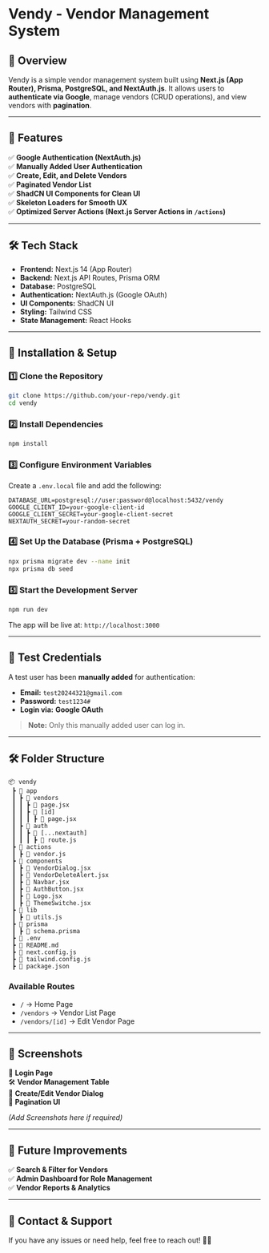 # **Vendy - Vendor Management System**

## **📌 Overview**

Vendy is a simple vendor management system built using **Next.js (App Router), Prisma, PostgreSQL, and NextAuth.js**. It allows users to **authenticate via Google**, manage vendors (CRUD operations), and view vendors with **pagination**.

---

## **🚀 Features**

✅ **Google Authentication (NextAuth.js)**  
✅ **Manually Added User Authentication**  
✅ **Create, Edit, and Delete Vendors**  
✅ **Paginated Vendor List**  
✅ **ShadCN UI Components for Clean UI**  
✅ **Skeleton Loaders for Smooth UX**  
✅ **Optimized Server Actions (Next.js Server Actions in `/actions`)**

---

## **🛠️ Tech Stack**

- **Frontend:** Next.js 14 (App Router)
- **Backend:** Next.js API Routes, Prisma ORM
- **Database:** PostgreSQL
- **Authentication:** NextAuth.js (Google OAuth)
- **UI Components:** ShadCN UI
- **Styling:** Tailwind CSS
- **State Management:** React Hooks

---

## **📝 Installation & Setup**

### **1️⃣ Clone the Repository**

```bash
git clone https://github.com/your-repo/vendy.git
cd vendy
```

### **2️⃣ Install Dependencies**

```bash
npm install
```

### **3️⃣ Configure Environment Variables**

Create a `.env.local` file and add the following:

```plaintext
DATABASE_URL=postgresql://user:password@localhost:5432/vendy
GOOGLE_CLIENT_ID=your-google-client-id
GOOGLE_CLIENT_SECRET=your-google-client-secret
NEXTAUTH_SECRET=your-random-secret
```

### **4️⃣ Set Up the Database (Prisma + PostgreSQL)**

```bash
npx prisma migrate dev --name init
npx prisma db seed
```

### **5️⃣ Start the Development Server**

```bash
npm run dev
```

The app will be live at: `http://localhost:3000`

---

## **🔑 Test Credentials**

A test user has been **manually added** for authentication:

- **Email:** `test20244321@gmail.com`
- **Password:** `test1234#`
- **Login via:** **Google OAuth**

> **Note:** Only this manually added user can log in.

---

## **🛠️ Folder Structure**

```
📦 vendy
 ┣ 📂 app
 ┃ ┣ 📂 vendors
 ┃ ┃ ┣ 📜 page.jsx
 ┃ ┃ ┣ 📂 [id]
 ┃ ┃ ┃ ┣ 📜 page.jsx
 ┃ ┣ 📂 auth
 ┃ ┃ ┣ 📂 [...nextauth]
 ┃ ┃ ┃ ┣ 📜 route.js
 ┣ 📂 actions
 ┃ ┣ 📜 vendor.js
 ┣ 📂 components
 ┃ ┣ 📜 VendorDialog.jsx
 ┃ ┣ 📜 VendorDeleteAlert.jsx
 ┃ ┣ 📜 Navbar.jsx
 ┃ ┣ 📜 AuthButton.jsx
 ┃ ┣ 📜 Logo.jsx
 ┃ ┣ 📜 ThemeSwitche.jsx
 ┣ 📂 lib
 ┃ ┣ 📜 utils.js
 ┣ 📂 prisma
 ┃ ┣ 📜 schema.prisma
 ┣ 📜 .env
 ┣ 📜 README.md
 ┣ 📜 next.config.js
 ┣ 📜 tailwind.config.js
 ┣ 📜 package.json
```

### **Available Routes**

- `/` → Home Page
- `/vendors` → Vendor List Page
- `/vendors/[id]` → Edit Vendor Page

---

## **📸 Screenshots**

🚀 **Login Page**  
🛠 **Vendor Management Table**  
📄 **Create/Edit Vendor Dialog**  
🔄 **Pagination UI**

_(Add Screenshots here if required)_

---

## **📌 Future Improvements**

✅ **Search & Filter for Vendors**  
✅ **Admin Dashboard for Role Management**  
✅ **Vendor Reports & Analytics**

---

## **📧 Contact & Support**

If you have any issues or need help, feel free to reach out! 🚀🔥
